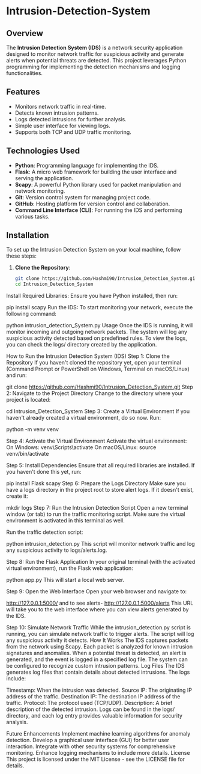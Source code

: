 # Intrusion-Detection-System

## Overview
The **Intrusion Detection System (IDS)** is a network security application designed to monitor network traffic for suspicious activity and generate alerts when potential threats are detected. This project leverages Python programming for implementing the detection mechanisms and logging functionalities.

## Features
- Monitors network traffic in real-time.
- Detects known intrusion patterns.
- Logs detected intrusions for further analysis.
- Simple user interface for viewing logs.
- Supports both TCP and UDP traffic monitoring.

## Technologies Used
- **Python**: Programming language for implementing the IDS.
- **Flask**: A micro web framework for building the user interface and serving the application.
- **Scapy**: A powerful Python library used for packet manipulation and network monitoring.
- **Git**: Version control system for managing project code.
- **GitHub**: Hosting platform for version control and collaboration.
- **Command Line Interface (CLI)**: For running the IDS and performing various tasks.

## Installation
To set up the Intrusion Detection System on your local machine, follow these steps:

1. **Clone the Repository**:
   ```bash
   git clone https://github.com/Hashmi90/Intrusion_Detection_System.git
   cd Intrusion_Detection_System
Install Required Libraries: Ensure you have Python installed, then run:

pip install scapy
Run the IDS: To start monitoring your network, execute the following command:

python intrusion_detection_System.py
Usage
Once the IDS is running, it will monitor incoming and outgoing network packets. The system will log any suspicious activity detected based on predefined rules. To view the logs, you can check the logs/ directory created by the application.


How to Run the Intrusion Detection System (IDS)
Step 1: Clone the Repository
If you haven't cloned the repository yet, open your terminal (Command Prompt or PowerShell on Windows, Terminal on macOS/Linux) and run:

git clone https://github.com/Hashmi90/Intrusion_Detection_System.git
Step 2: Navigate to the Project Directory
Change to the directory where your project is located:

cd Intrusion_Detection_System
Step 3: Create a Virtual Environment
If you haven't already created a virtual environment, do so now. Run:

python -m venv venv

Step 4: Activate the Virtual Environment
Activate the virtual environment:
On Windows:
venv\Scripts\activate
On macOS/Linux:
source venv/bin/activate

Step 5: Install Dependencies
Ensure that all required libraries are installed. If you haven't done this yet, run:

pip install Flask scapy
Step 6: Prepare the Logs Directory
Make sure you have a logs directory in the project root to store alert logs. If it doesn't exist, create it:

mkdir logs
Step 7: Run the Intrusion Detection Script
Open a new terminal window (or tab) to run the traffic monitoring script. Make sure the virtual environment is activated in this terminal as well.

Run the traffic detection script:

python intrusion_detection.py
This script will monitor network traffic and log any suspicious activity to logs/alerts.log.

Step 8: Run the Flask Application
In your original terminal (with the activated virtual environment), run the Flask web application:

python app.py
This will start a local web server.

Step 9: Open the Web Interface
Open your web browser and navigate to:


http://127.0.0.1:5000/ 
and to see alerts- http://127.0.0.1:5000/alerts
This URL will take you to the web interface where you can view alerts generated by the IDS.

Step 10: Simulate Network Traffic
While the intrusion_detection.py script is running, you can simulate network traffic to trigger alerts. The script will log any suspicious activity it detects.
How It Works
The IDS captures packets from the network using Scapy.
Each packet is analyzed for known intrusion signatures and anomalies.
When a potential threat is detected, an alert is generated, and the event is logged in a specified log file.
The system can be configured to recognize custom intrusion patterns.
Log Files
The IDS generates log files that contain details about detected intrusions. The logs include:

Timestamp: When the intrusion was detected.
Source IP: The originating IP address of the traffic.
Destination IP: The destination IP address of the traffic.
Protocol: The protocol used (TCP/UDP).
Description: A brief description of the detected intrusion.
Logs can be found in the logs/ directory, and each log entry provides valuable information for security analysis.

Future Enhancements
Implement machine learning algorithms for anomaly detection.
Develop a graphical user interface (GUI) for better user interaction.
Integrate with other security systems for comprehensive monitoring.
Enhance logging mechanisms to include more details.
License
This project is licensed under the MIT License - see the LICENSE file for details.

